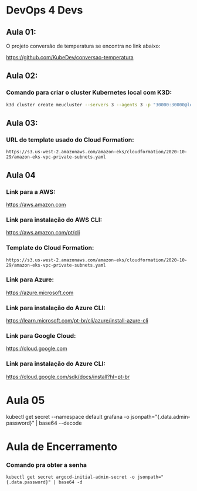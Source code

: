 # DevOps 4 Devs

## Aula 01:
O projeto conversão de temperatura se encontra no link abaixo:

https://github.com/KubeDev/conversao-temperatura

## Aula 02:

### Comando para criar o cluster Kubernetes local com K3D:

```bash
k3d cluster create meucluster --servers 3 --agents 3 -p "30000:30000@loadbalancer"
```

## Aula 03: 

### URL do template usado do Cloud Formation:
```
https://s3.us-west-2.amazonaws.com/amazon-eks/cloudformation/2020-10-29/amazon-eks-vpc-private-subnets.yaml
```

## Aula 04

### Link para a AWS:

https://aws.amazon.com

### Link para instalação do AWS CLI:

https://aws.amazon.com/pt/cli


### Template do Cloud Formation:
```
https://s3.us-west-2.amazonaws.com/amazon-eks/cloudformation/2020-10-29/amazon-eks-vpc-private-subnets.yaml
```

### Link para Azure:

https://azure.microsoft.com

### Link para instalação do Azure CLI:

https://learn.microsoft.com/pt-br/cli/azure/install-azure-cli

### Link para Google Cloud:

https://cloud.google.com

### Link para instalação do Azure CLI:

https://cloud.google.com/sdk/docs/install?hl=pt-br

# Aula 05 

kubectl get secret --namespace default grafana -o jsonpath="{.data.admin-password}" | base64 --decode

# Aula de Encerramento

### Comando pra obter a senha
```
kubectl get secret argocd-initial-admin-secret -o jsonpath="{.data.password}" | base64 -d
```

